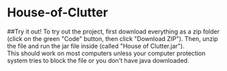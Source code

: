 # House-of-Clutter

##Try it out!
To try out the project, first download everything as a zip folder (click on the green "Code" button, then click "Download ZIP"). 
Then, unzip the file and run the jar file inside (called "House of Clutter.jar"). <br/>
This should work on most computers unless your computer protection system tries to block the file or you don't have java downloaded.
